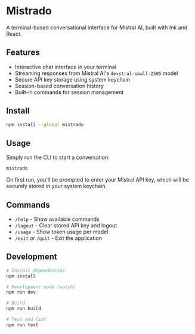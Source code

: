 # Mistrado

A terminal-based conversational interface for Mistral AI, built with Ink and React.

## Features

- Interactive chat interface in your terminal
- Streaming responses from Mistral AI's `devstral-small-2505` model
- Secure API key storage using system keychain
- Session-based conversation history
- Built-in commands for session management

## Install

```bash
npm install --global mistrado
```

## Usage

Simply run the CLI to start a conversation:

```bash
mistrado
```

On first run, you'll be prompted to enter your Mistral API key, which will be securely stored in your system keychain.

## Commands

- `/help` - Show available commands
- `/logout` - Clear stored API key and logout
- `/usage` - Show token usage per model
- `/exit` or `/quit` - Exit the application

## Development

```bash
# Install dependencies
npm install

# Development mode (watch)
npm run dev

# Build
npm run build

# Test and lint
npm run test
```
